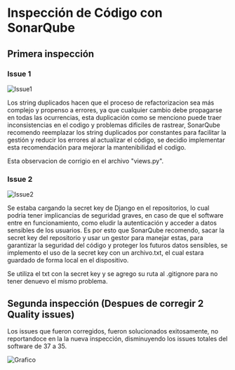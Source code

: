 # Inspección de Código con SonarQube

## Primera inspección

### Issue 1
![Issue1](https://github.com/LaCalmaInc/GRP-Skibidi-Software-inc-2024-PROYINF/blob/main/inspections/issue1.png)

Los string duplicados hacen que el proceso de refactorizacion sea más complejo y propenso a errores, ya que cualquier cambio debe propagarse en todas las ocurrencias, esta duplicación como se menciono puede traer inconsistencias en el codigo y problemas dificiles de rastrear, SonarQube recomendo reemplazar los string duplicados por constantes para facilitar la gestión y reducir los errores al actualizar el código, se decidio implementar esta recomendación para mejorar la mantenibilidad el codigo.

Esta observacion de corrigio en el archivo "views.py".


### Issue 2
![Issue2](https://github.com/LaCalmaInc/GRP-Skibidi-Software-inc-2024-PROYINF/blob/main/inspections/issue2.png)

Se estaba cargando la secret key de Django en el repositorios, lo cual podria tener implicancias de seguridad graves, en caso de que el software entre en funcionamiento, como eludir la autenticación y acceder a datos sensibles de los usuarios. Es por esto que SonarQube recomendo, sacar la secret key del repositorio y usar un gestor para manejar estas, para garantizar la seguridad del código y proteger los futuros datos sensibles, se implemento el uso de la secret key con un archivo.txt, el cual estara guardado de forma local en el dispositivo.

Se utiliza el txt con la secret key y se agrego su ruta al .gitignore para no tener denuevo el mismo problema.

## Segunda inspección (Despues de corregir 2 Quality issues)

Los issues que fueron corregidos, fueron solucionados exitosamente, no reportandoce en la la nueva inspección, disminuyendo los issues totales del software de 37 a 35.

![Grafico](https://github.com/LaCalmaInc/GRP-Skibidi-Software-inc-2024-PROYINF/blob/main/inspections/image.webp)
 


